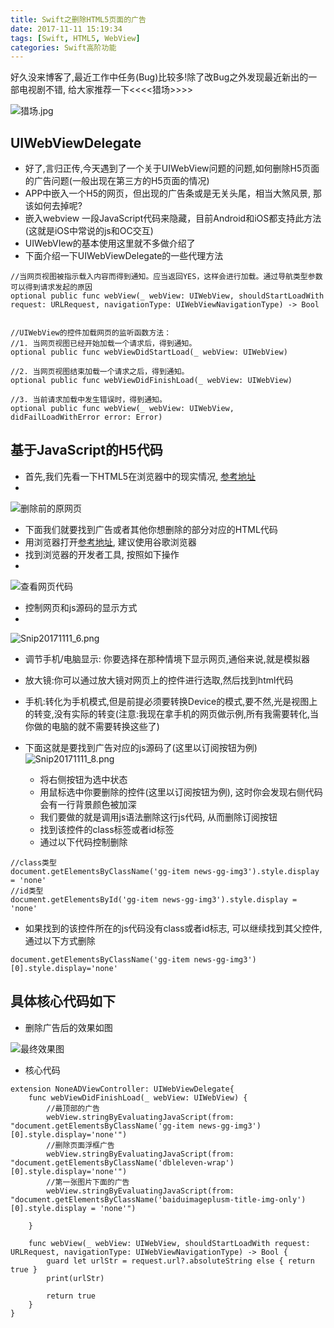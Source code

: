 ```yaml
---
title: Swift之删除HTML5页面的广告
date: 2017-11-11 15:19:34
tags: [Swift, HTML5, WebView]
categories: Swift高阶功能
---
```


好久没来博客了,最近工作中任务(Bug)比较多!除了改Bug之外发现最近新出的一部电视剧不错, 给大家推荐一下<<<<猎场>>>>

<!-- more -->

![猎场.jpg](http://upload-images.jianshu.io/upload_images/4122543-050601a063e14ce8.jpg?imageMogr2/auto-orient/strip%7CimageView2/2/w/1240)

## UIWebViewDelegate
- 好了,言归正传,今天遇到了一个关于UIWebView问题的问题,如何删除H5页面的广告问题(一般出现在第三方的H5页面的情况)
- APP中嵌入一个H5的网页，但出现的广告条或是无关头尾，相当大煞风景, 那该如何去掉呢?
- 嵌入webview 一段JavaScript代码来隐藏，目前Android和iOS都支持此方法(这就是iOS中常说的js和OC交互)
- UIWebVIew的基本使用这里就不多做介绍了
- 下面介绍一下UIWebViewDelegate的一些代理方法

```objc
//当网页视图被指示载入内容而得到通知。应当返回YES，这样会进行加载。通过导航类型参数可以得到请求发起的原因
optional public func webView(_ webView: UIWebView, shouldStartLoadWith request: URLRequest, navigationType: UIWebViewNavigationType) -> Bool


//UIWebView的控件加载网页的监听函数方法：
//1. 当网页视图已经开始加载一个请求后，得到通知。
optional public func webViewDidStartLoad(_ webView: UIWebView)

//2. 当网页视图结束加载一个请求之后，得到通知。
optional public func webViewDidFinishLoad(_ webView: UIWebView)

//3. 当前请求加载中发生错误时，得到通知。
optional public func webView(_ webView: UIWebView, didFailLoadWithError error: Error)

```

## 基于JavaScript的H5代码
- 首先,我们先看一下HTML5在浏览器中的现实情况, [参考地址](http://mini.eastday.com/mobile/170818161313395.html)
-
![删除前的原网页](http://upload-images.jianshu.io/upload_images/4122543-146823b54ab03b8d.png?imageMogr2/auto-orient/strip%7CimageView2/2/w/1240)

- 下面我们就要找到广告或者其他你想删除的部分对应的HTML代码
- 用浏览器打开[参考地址](http://mini.eastday.com/mobile/170818161313395.html), 建议使用谷歌浏览器
- 找到浏览器的开发者工具, 按照如下操作
-
![查看网页代码](http://upload-images.jianshu.io/upload_images/4122543-c3efc0cb6e21f3ac.png?imageMogr2/auto-orient/strip%7CimageView2/2/w/1240)

- 控制网页和js源码的显示方式
-
![Snip20171111_6.png](http://upload-images.jianshu.io/upload_images/4122543-ea333a6efa617e15.png?imageMogr2/auto-orient/strip%7CimageView2/2/w/1240)
  - 调节手机/电脑显示: 你要选择在那种情境下显示网页,通俗来说,就是模拟器
  - 放大镜:你可以通过放大镜对网页上的控件进行选取,然后找到html代码
  - 手机:转化为手机模式,但是前提必须要转换Device的模式,要不然,光是视图上的转变,没有实际的转变(注意:我现在拿手机的网页做示例,所有我需要转化,当你做的电脑的就不需要转换这些了)

- 下面这就是要找到广告对应的js源码了(这里以订阅按钮为例)
![Snip20171111_8.png](http://upload-images.jianshu.io/upload_images/4122543-e8c6dd62b00d9c38.png?imageMogr2/auto-orient/strip%7CimageView2/2/w/1240)

  - 将右侧按钮为选中状态
  - 用鼠标选中你要删除的控件(这里以订阅按钮为例), 这时你会发现右侧代码会有一行背景颜色被加深
  - 我们要做的就是调用js语法删除这行js代码, 从而删除订阅按钮
  - 找到该控件的class标签或者id标签
  - 通过以下代码控制删除

```objc
//class类型
document.getElementsByClassName('gg-item news-gg-img3').style.display = 'none'
//id类型
document.getElementsById('gg-item news-gg-img3').style.display = 'none'
```

- 如果找到的该控件所在的js代码没有class或者id标志, 可以继续找到其父控件,通过以下方式删除

```objc
document.getElementsByClassName('gg-item news-gg-img3')[0].style.display='none'
```

## 具体核心代码如下
- 删除广告后的效果如图

![最终效果图](http://upload-images.jianshu.io/upload_images/4122543-26d52ecdfceb0f52.png?imageMogr2/auto-orient/strip%7CimageView2/2/w/400)

- 核心代码

```objc
extension NoneADViewController: UIWebViewDelegate{
    func webViewDidFinishLoad(_ webView: UIWebView) {
        //最顶部的广告
        webView.stringByEvaluatingJavaScript(from: "document.getElementsByClassName('gg-item news-gg-img3')[0].style.display='none'")
        //删除页面浮框广告
        webView.stringByEvaluatingJavaScript(from: "document.getElementsByClassName('dbleleven-wrap')[0].style.display='none'")
        //第一张图片下面的广告
        webView.stringByEvaluatingJavaScript(from: "document.getElementsByClassName('baiduimageplusm-title-img-only')[0].style.display = 'none'")

    }

    func webView(_ webView: UIWebView, shouldStartLoadWith request: URLRequest, navigationType: UIWebViewNavigationType) -> Bool {
        guard let urlStr = request.url?.absoluteString else { return true }
        print(urlStr)

        return true
    }
}

```

